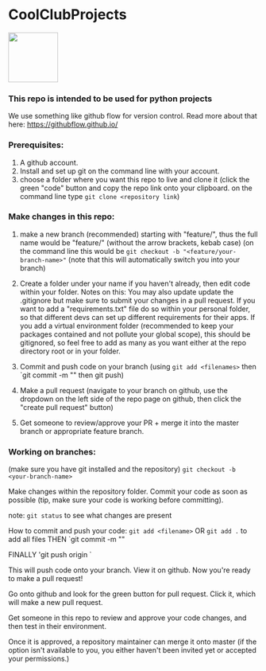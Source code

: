 ﻿# CoolClubProjects
 
<img src=https://res.cloudinary.com/teepublic/image/private/s--Hn9fiFxx--/t_Preview/b_rgb:ffffff,c_limit,f_jpg,h_630,q_90,w_630/v1515213242/production/designs/2257873_1.jpg width="100" height="100" />

### This repo is intended to be used for python projects
We use something like github flow for version control. Read more about that here: https://githubflow.github.io/


### Prerequisites:
1. A github account.
1. Install and set up git on the command line with your account. 
1. choose a folder where you want this repo to live and clone it (click the green "code" button and copy the repo link onto your clipboard. on the command line type `git clone <repository link`)

### Make changes in this repo:
1. make a new branch (recommended) starting with "feature/", thus the full name would be  "feature/<your-branch-name>" (without the arrow brackets, kebab case) (on the command line this would be `git checkout -b "<feature/your-branch-name>"` (note that this will automatically switch you into your branch)
 
2. Create a folder under your name if you haven't already, then edit code within your folder. Notes on this: You may also update update the .gitignore but make sure to submit your changes in a pull request. If you want to add a "requirements.txt" file do so within your personal folder, so that different devs can set up different requirements for their apps. If you add a virtual environment folder (recommended to keep your packages contained and not pollute your global scope), this should be gitignored, so feel free to add as many as you want either at the repo directory root or in your folder.
 
3. Commit and push code on your branch (using `git add <filenames>` then `git commit -m "<your commit message>" then git push)

4. Make a pull request (navigate to your branch on github, use the dropdown on the left side of the repo page on github, then click the "create pull request" button)

5. Get someone to review/approve your PR + merge it into the master branch or appropriate feature branch.
  

### Working on branches:

(make sure you have git installed and the repository)
`git checkout -b <your-branch-name>`

Make changes within the repository folder. 
Commit your code as soon as possible (tip, make sure your code is working before committing).

note:
`git status` to see what changes are present

How to commit and push your code:
`git add <filename>`
OR 
`git add .` to add all files
THEN
`git commit -m "<your commit message>"

FINALLY
'git push origin <your-branch-name>`

This will push code onto your branch.
View it on github.
Now you're ready to make a pull request!

Go onto github and look for the green button for pull request.
Click it, which will make a new pull request.

Get someone in this repo to review and approve your code changes, and then test in their environment. 

Once it is approved, a repository maintainer can merge it onto master (if the option isn't available to you, you either haven't been invited yet or accepted your permissions.)
